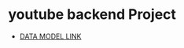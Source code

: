 # youtube backend Project 
- [ DATA MODEL LINK ](https://app.eraser.io/workspace/k7s2NXrkP0dMxSzX7Cjl?origin= )
